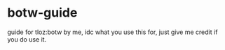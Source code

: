 # botw-guide
guide for tloz:botw by me, idc what you use this for, just give me credit if you do use it.
